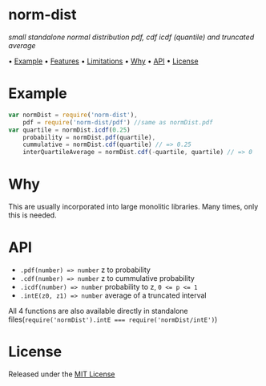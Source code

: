 <!-- markdownlint-disable MD004 MD007 MD010 MD041 MD022 MD024 MD032 MD036 -->
# norm-dist

*small standalone normal distribution pdf, cdf icdf (quantile) and truncated average*

• [Example](#Example) • [Features](#Features) • [Limitations](#Limitations) • [Why](#Why) • [API](#API) • [License](#license)

# Example

```javascript
var normDist = require('norm-dist'),
    pdf = require('norm-dist/pdf') //same as normDist.pdf
var quartile = normDist.icdf(0.25)
    probability = normDist.pdf(quartile),
    cummulative = normDist.cdf(quartile) // => 0.25
    interQuartileAverage = normDist.cdf(-quartile, quartile) // => 0
```

# Why

This are usually incorporated into large monolitic libraries.
Many times, only this is needed.

# API

* `.pdf(number) => number` z to probability
* `.cdf(number) => number` z to cummulative probability
* `.icdf(number) => number` probability to z, `0 <= p <= 1`
* `.intE(z0, z1) => number` average of a truncated interval

All 4 functions are also available directly in standalone files(`require('normDist').intE === require('normDist/intE')`)

# License

Released under the [MIT License](http://www.opensource.org/licenses/MIT)
